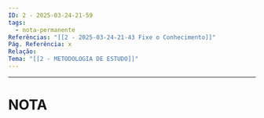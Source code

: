 ```yaml
---
ID: 2 - 2025-03-24-21-59
tags:
  - nota-permanente
Referências: "[[2 - 2025-03-24-21-43 Fixe o Conhecimento]]"
Pág. Referência: x
Relação: 
Tema: "[[2 - METODOLOGIA DE ESTUDO]]"
---
```

---
# NOTA 
